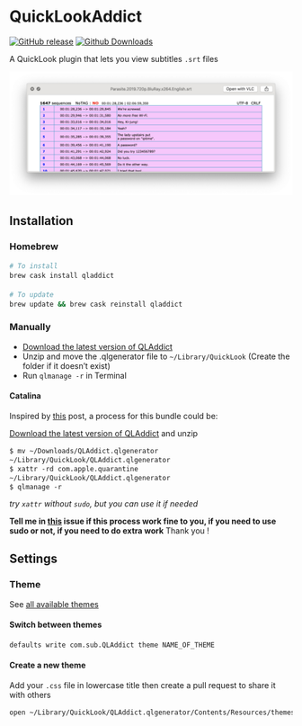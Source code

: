 # QuickLookAddict
[![GitHub release](https://img.shields.io/github/release/tattali/QLAddict.svg)](https://github.com/tattali/QLAddict/releases/latest)
[![Github Downloads](https://img.shields.io/github/downloads/tattali/QLAddict/total.svg)](https://github.com/tattali/QLAddict/releases/latest)

A QuickLook plugin that lets you view subtitles `.srt` files

![qladdict](/assets/default.png)

## Installation

### Homebrew
```bash
# To install
brew cask install qladdict

# To update
brew update && brew cask reinstall qladdict
```

### Manually

- [Download the latest version of QLAddict](https://github.com/tattali/QLAddict/releases/latest)
- Unzip and move the .qlgenerator file to `~/Library/QuickLook` (Create the folder if it doesn’t exist)
- Run `qlmanage -r` in Terminal

#### Catalina

Inspired by [this](https://github.com/sindresorhus/quick-look-plugins/issues/115#issuecomment-547334394) post, a process for this bundle could be:

[Download the latest version of QLAddict](https://github.com/tattali/QLAddict/releases/latest) and unzip
```
$ mv ~/Downloads/QLAddict.qlgenerator ~/Library/QuickLook/QLAddict.qlgenerator
$ xattr -rd com.apple.quarantine  ~/Library/QuickLook/QLAddict.qlgenerator
$ qlmanage -r
```
_try `xattr` without `sudo`, but you can use it if needed_

**Tell me in [this](https://github.com/tattali/QLAddict/issues/6) issue if this process work fine to you, if you need to use sudo or not, if you need to do extra work**
Thank you !

## Settings

### Theme

See [all available themes](available-themes.md)

#### Switch between themes

```bash
defaults write com.sub.QLAddict theme NAME_OF_THEME
```

#### Create a new theme

Add your `.css` file in lowercase title then create a pull request to share it with others

```bash
open ~/Library/QuickLook/QLAddict.qlgenerator/Contents/Resources/themes/
```
